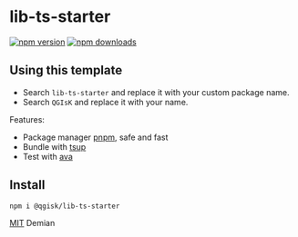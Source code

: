 # lib-ts-starter

[![npm version](https://badgen.net/npm/v/lib-ts-starter)](https://npm.im/lib-ts-starter) [![npm downloads](https://badgen.net/npm/dm/lib-ts-starter)](https://npm.im/lib-ts-starter)

## Using this template

-   Search `lib-ts-starter` and replace it with your custom package name.
-   Search `QGIsK` and replace it with your name.

Features:

-   Package manager [pnpm](https://pnpm.js.org/), safe and fast
-   Bundle with [tsup](https://github.com/egoist/tsup)
-   Test with [ava](https://github.com/ava/ava)

## Install

```bash
npm i @qgisk/lib-ts-starter
```

[MIT](https://github.com/QGIsK/lib-ts-starter/blob/main/LICENSE) Demian
